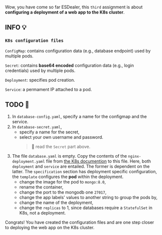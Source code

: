 Wow, you have come so far ESDealer, this `third` assignment is about **configuring a deployment of a web app to the K8s cluster**.

## INFO 💡
### `K8s configuration files`
`ConfigMap`: contains configuration data (e.g., database endpoint) used by multiple pods.

`Secret`: contains **base64 encoded** configuration data (e.g., login credentials) used by multiple pods.

`Deployment`: specifies pod creation.

`Service`: a permament IP attached to a pod.


## TODO 🎅
1. In `database-config.yaml`, specify a name for the configmap and the service.
2. In `database-secret.yaml`, 
    - specify a name for the secret,
    - select your own username and password.
        > 🚧 read the `Secret` part above.
3. The file `database.yaml` is empty. Copy the contents of the `nginx-deployment.yaml` file from [the K8s documention](https://kubernetes.io/docs/concepts/workloads/controllers/deployment/) to this file. Here, both `deployment` and `service` are entailed. The former is dependent on the latter. The `specification` section has deployment specific configuration, the `template` configures the **pod** within the deployment.
    - change the image for the pod to `mongo:8.0`,
    - rename the container,
    - change the port to the mongodb one `27017`,
    - change the app labels' values to another string to group the pods by,
    - change the name of the deployment,
    - change the `replicas` to 1, since databases require a `StatefulSet` in K8s, not a deployment.

Congrats! You have created the configuration files and are one step closer to deploying the web app on the K8s cluster. 
